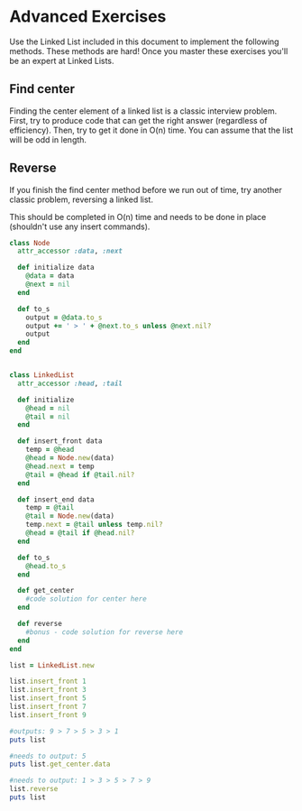 # Advanced Exercises

Use the Linked List included in this document to implement the following methods. These methods are hard! Once you master these exercises you'll be an expert at Linked Lists.

## Find center

Finding the center element of a linked list is a classic interview problem. First, try to produce code that can get the right answer \(regardless of efficiency\). Then, try to get it done in O\(n\) time. You can assume that the list will be odd in length.

## Reverse

If you finish the find center method before we run out of time, try another classic problem, reversing a linked list.

This should be completed in O\(n\) time and needs to be done in place \(shouldn't use any insert commands\).

```ruby
class Node
  attr_accessor :data, :next

  def initialize data
    @data = data
    @next = nil
  end

  def to_s
    output = @data.to_s
    output += ' > ' + @next.to_s unless @next.nil?
    output
  end
end


class LinkedList
  attr_accessor :head, :tail

  def initialize
    @head = nil
    @tail = nil
  end

  def insert_front data
    temp = @head
    @head = Node.new(data)
    @head.next = temp
    @tail = @head if @tail.nil?
  end

  def insert_end data
    temp = @tail
    @tail = Node.new(data)
    temp.next = @tail unless temp.nil?
    @head = @tail if @head.nil?
  end

  def to_s
    @head.to_s
  end

  def get_center
    #code solution for center here
  end

  def reverse
    #bonus - code solution for reverse here
  end
end

list = LinkedList.new

list.insert_front 1
list.insert_front 3
list.insert_front 5
list.insert_front 7
list.insert_front 9

#outputs: 9 > 7 > 5 > 3 > 1
puts list

#needs to output: 5
puts list.get_center.data

#needs to output: 1 > 3 > 5 > 7 > 9
list.reverse
puts list
```

